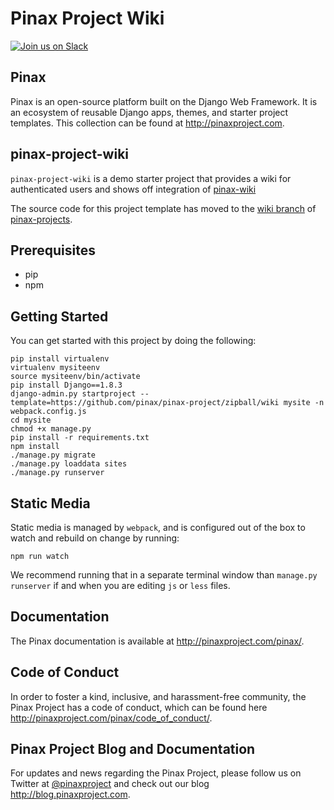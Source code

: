 Pinax Project Wiki
===================

[![Join us on Slack](http://slack.pinaxproject.com/badge.svg)](http://slack.pinaxproject.com/)


Pinax
-------

Pinax is an open-source platform built on the Django Web Framework. It is an ecosystem of reusable Django apps, themes, and starter project templates. 
This collection can be found at http://pinaxproject.com.


pinax-project-wiki
--------------------

`pinax-project-wiki` is a demo starter project that provides a wiki for authenticated users and shows off
integration of [pinax-wiki](http://github.com/pinax/pinax-wiki)

The source code for this project template has moved to the [wiki branch](https://github.com/pinax/pinax-projects/tree/wiki) of [pinax-projects](https://github.com/pinax/pinax-projects/).


Prerequisites
--------------

* pip
* npm


Getting Started
----------------

You can get started with this project by doing the following:

```
pip install virtualenv
virtualenv mysiteenv
source mysiteenv/bin/activate
pip install Django==1.8.3
django-admin.py startproject --template=https://github.com/pinax/pinax-project/zipball/wiki mysite -n webpack.config.js
cd mysite
chmod +x manage.py
pip install -r requirements.txt
npm install
./manage.py migrate
./manage.py loaddata sites
./manage.py runserver
```

Static Media
--------------

Static media is managed by `webpack`, and is configured out of the box to watch
and rebuild on change by running:

```
npm run watch
```

We recommend running that in a separate terminal window than `manage.py runserver`
if and when you are editing `js` or `less` files.


Documentation
--------------

The Pinax documentation is available at http://pinaxproject.com/pinax/.


Code of Conduct
-----------------

In order to foster a kind, inclusive, and harassment-free community, the Pinax Project has a code of conduct, which can be found here  http://pinaxproject.com/pinax/code_of_conduct/.


Pinax Project Blog and Documentation
------------------------------------

For updates and news regarding the Pinax Project, please follow us on Twitter at [@pinaxproject](https://twitter.com/pinaxproject) and check out our blog http://blog.pinaxproject.com.



